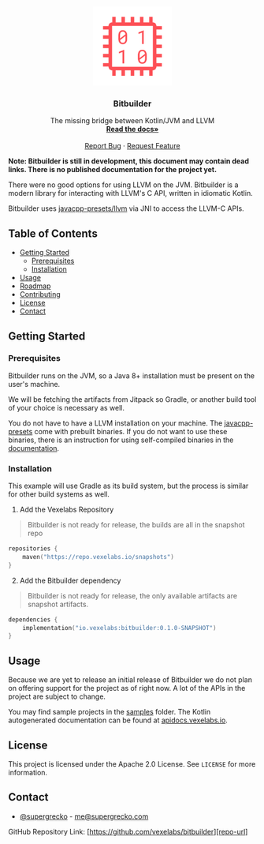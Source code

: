 <br />
<p align="center">
  <a href="https://github.com/vexelabs/bitbuilder">
    <img src="assets/bitbuilder512x512.png" alt="Logo" width="160" height="160">
  </a>

  <h3 align="center">Bitbuilder</h3>

  <p align="center">
    The missing bridge between Kotlin/JVM and LLVM
    <br />
    <a href="https://vexelabs.io/projects/bitbuilder">
        <strong>Read the docs»</strong>
    </a>
    <br />
    <br />
    <a href="https://github.com/vexelabs/bitbuilder/issues">Report Bug</a>
    ·
    <a href="https://github.com/vexelabs/bitbuilder/issues">Request Feature</a>
  </p>
</p>

**Note: Bitbuilder is still in development, this document may contain dead
links. There is no published documentation for the project yet.** 

There were no good options for using LLVM on the JVM. Bitbuilder is a modern
library for interacting with LLVM's C API, written in idiomatic Kotlin.

Bitbuilder uses [javacpp-presets/llvm][llvm-presets] via JNI to access the
LLVM-C APIs.

## Table of Contents

- [Getting Started](#getting-started)
  - [Prerequisites](#prerequisites)
  - [Installation](#installation)
- [Usage](#usage)
- [Roadmap](#roadmap)
- [Contributing](#contributing)
- [License](#license)
- [Contact](#contact)

## Getting Started

### Prerequisites

Bitbuilder runs on the JVM, so a Java 8+ installation must be present on the
user's machine.

We will be fetching the artifacts from Jitpack so Gradle, or another build
tool of your choice is necessary as well.

You do not have to have a LLVM installation on your machine. The 
[javacpp-presets][llvm-presets] come with prebuilt binaries. If you do not
want to use these binaries, there is an instruction for using self-compiled
binaries in the [documentation](https://vexelabs.io/projects/bitbuilder).

### Installation

This example will use Gradle as its build system, but the process is similar
for other build systems as well.

1. Add the Vexelabs Repository

> Bitbuilder is not ready for release, the builds are all in the snapshot repo

```kotlin
repositories {
    maven("https://repo.vexelabs.io/snapshots")
}
```

2. Add the Bitbuilder dependency

> Bitbuilder is not ready for release, the only available artifacts are snapshot
> artifacts.

```kotlin
dependencies {
    implementation("io.vexelabs:bitbuilder:0.1.0-SNAPSHOT")
}
```

## Usage

Because we are yet to release an initial release of Bitbuilder we do not plan
on offering support for the project as of right now. A lot of the APIs in the
project are subject to change.

You may find sample projects in the [samples](samples) folder. The Kotlin
autogenerated documentation can be found at [apidocs.vexelabs.io][apidocs].

## License

This project is licensed under the Apache 2.0 License. See `LICENSE` for more
information.

## Contact

- [@supergrecko](https://twitter.com/supergrecko) - me@supergrecko.com

GitHub Repository Link: [https://github.com/vexelabs/bitbuilder][repo-url]

[repo-url]: https://github.com/vexelabs/bitbuilder
[llvm-presets]: https://github.com/bytedeco/javacpp-presets/tree/master/llvm
[apidocs]: https://apidocs.vexelabs.io/bitbuilder/index.html